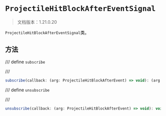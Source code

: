 # `ProjectileHitBlockAfterEventSignal`

> 文档版本：1.21.0.20

`ProjectileHitBlockAfterEventSignal`类。

## 方法

/// define
`subscribe`


///

```js
subscribe(callback: (arg: ProjectileHitBlockAfterEvent) => void): (arg: ProjectileHitBlockAfterEvent) => void
```


/// define
`unsubscribe`


///

```js
unsubscribe(callback: (arg: ProjectileHitBlockAfterEvent) => void): void
```

